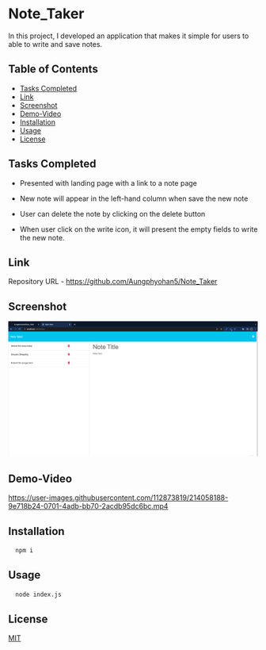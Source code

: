 # Note_Taker

In this project, I developed an application that makes it simple for users to able to write and save notes.


## Table of Contents

- [Tasks Completed](#TaskCompleted)
- [Link](#Link)
- [Screenshot](#Screenshot)
- [Demo-Video](#Demo-Video)
- [Installation](#Installation)
- [Usage](#Usage)
- [License](#license)



## Tasks Completed

- Presented with landing page with a link to a note page

- New note will appear in the left-hand column when save the new note

- User can delete the note by clicking on the delete button

- When user click on the write icon, it will present the empty fields to write the new note. 





## Link


Repository URL  - https://github.com/Aungphyohan5/Note_Taker


## Screenshot

![App Screenshot](./demo/Note_Taker.png)


## Demo-Video

https://user-images.githubusercontent.com/112873819/214058188-9e718b24-0701-4adb-bb70-2acdb95dc6bc.mp4

## Installation


```bash
  npm i 
```
    

## Usage


```bash
  node index.js 
```





## License

[MIT](https://choosealicense.com/licenses/mit/)

